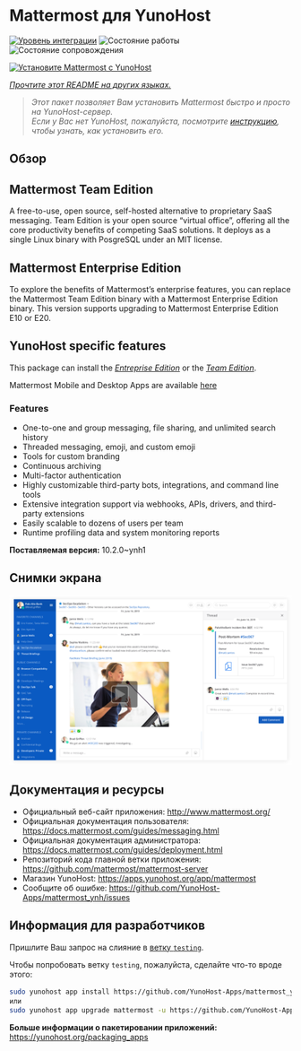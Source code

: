 <!--
Важно: этот README был автоматически сгенерирован <https://github.com/YunoHost/apps/tree/master/tools/readme_generator>
Он НЕ ДОЛЖЕН редактироваться вручную.
-->

# Mattermost для YunoHost

[![Уровень интеграции](https://apps.yunohost.org/badge/integration/mattermost)](https://ci-apps.yunohost.org/ci/apps/mattermost/)
![Состояние работы](https://apps.yunohost.org/badge/state/mattermost)
![Состояние сопровождения](https://apps.yunohost.org/badge/maintained/mattermost)

[![Установите Mattermost с YunoHost](https://install-app.yunohost.org/install-with-yunohost.svg)](https://install-app.yunohost.org/?app=mattermost)

*[Прочтите этот README на других языках.](./ALL_README.md)*

> *Этот пакет позволяет Вам установить Mattermost быстро и просто на YunoHost-сервер.*  
> *Если у Вас нет YunoHost, пожалуйста, посмотрите [инструкцию](https://yunohost.org/install), чтобы узнать, как установить его.*

## Обзор

## Mattermost Team Edition

A free-to-use, open source, self-hosted alternative to proprietary SaaS messaging. Team Edition is your open source “virtual office”, offering all the core productivity benefits of competing SaaS solutions. It deploys as a single Linux binary with PosgreSQL under an MIT license.

## Mattermost Enterprise Edition

To explore the benefits of Mattermost’s enterprise features, you can replace the Mattermost Team Edition binary with a Mattermost Enterprise Edition binary. This version supports upgrading to Mattermost Enterprise Edition E10 or E20.

## YunoHost specific features

This package can install the [*Entreprise Edition*](https://docs.mattermost.com/overview/product.html#mattermost-enterprise-edition) or the [*Team Edition*](https://docs.mattermost.com/overview/product.html#mattermost-team-edition).

Mattermost Mobile and Desktop Apps are available [here](https://mattermost.com/download/)

### Features

- One-to-one and group messaging, file sharing, and unlimited search history
- Threaded messaging, emoji, and custom emoji
- Tools for custom branding
- Continuous archiving
- Multi-factor authentication
- Highly customizable third-party bots, integrations, and command line tools
- Extensive integration support via webhooks, APIs, drivers, and third-party extensions
- Easily scalable to dozens of users per team
- Runtime profiling data and system monitoring reports


**Поставляемая версия:** 10.2.0~ynh1

## Снимки экрана

![Снимок экрана Mattermost](./doc/screenshots/screenshot.png)

## Документация и ресурсы

- Официальный веб-сайт приложения: <http://www.mattermost.org/>
- Официальная документация пользователя: <https://docs.mattermost.com/guides/messaging.html>
- Официальная документация администратора: <https://docs.mattermost.com/guides/deployment.html>
- Репозиторий кода главной ветки приложения: <https://github.com/mattermost/mattermost-server>
- Магазин YunoHost: <https://apps.yunohost.org/app/mattermost>
- Сообщите об ошибке: <https://github.com/YunoHost-Apps/mattermost_ynh/issues>

## Информация для разработчиков

Пришлите Ваш запрос на слияние в [ветку `testing`](https://github.com/YunoHost-Apps/mattermost_ynh/tree/testing).

Чтобы попробовать ветку `testing`, пожалуйста, сделайте что-то вроде этого:

```bash
sudo yunohost app install https://github.com/YunoHost-Apps/mattermost_ynh/tree/testing --debug
или
sudo yunohost app upgrade mattermost -u https://github.com/YunoHost-Apps/mattermost_ynh/tree/testing --debug
```

**Больше информации о пакетировании приложений:** <https://yunohost.org/packaging_apps>
